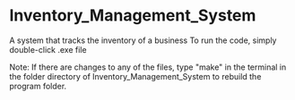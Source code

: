 # Inventory_Management_System
A system that tracks the inventory of a business
To run the code, simply double-click .exe file

Note: If there are changes to any of the files, type "make" in the terminal in the folder
directory of Inventory_Management_System to rebuild the program folder.
